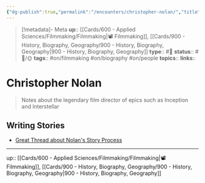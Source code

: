 ```yaml
---
{"dg-publish":true,"permalink":"/encounters/christopher-nolan/","title":"Christopher Nolan"}
---
```


> [!metadata]- Meta
> **up**:: [[Cards/600 - Applied Sciences/Filmmaking/Filmmaking\|📽️ Filmmaking]], [[Cards/900 - History, Biography, Geography/900 - History, Biography, Geography\|900 - History, Biography, Geography]]
> **type**:: #📝 
> **status**:: #📝/🌞
> **tags**:: #on/filmmaking #on/biography #on/people
> **topics**:: 
> **links**::


# Christopher Nolan

> Notes about the legendary film director of epics such as Inception and Interstellar

## Writing Stories

- [Great Thread about Nolan's Story Process](https://x.com/nicolascole77/status/1821886670523830533?s=61&t=gyRX2W0x81b80X8f34EMoQ)


---
up:: [[Cards/600 - Applied Sciences/Filmmaking/Filmmaking\|📽️ Filmmaking]], [[Cards/900 - History, Biography, Geography/900 - History, Biography, Geography\|900 - History, Biography, Geography]]

